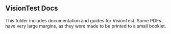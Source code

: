 ## VisionTest Docs

This folder includes documentation and guides for VisionTest. Some PDFs have very large margins, as they were made to be printed to a small booklet.
